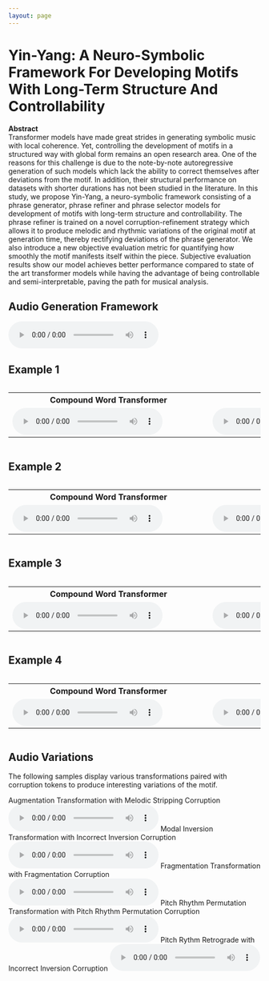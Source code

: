 ```yaml
---
layout: page
---
```


# Yin-Yang: A Neuro-Symbolic Framework For Developing Motifs With Long-Term Structure And Controllability

**Abstract**  
Transformer models have made great strides in generating symbolic music with local coherence. Yet, controlling the development of motifs in a structured way with global form remains an open research area. One of the reasons for this challenge is due to the note-by-note autoregressive generation of such models which lack the ability to correct themselves after deviations from the motif. In addition, their structural performance on datasets with shorter durations has not been studied in the literature. In this study, we propose Yin-Yang, a neuro-symbolic framework consisting of a phrase generator, phrase refiner and phrase selector models for development of motifs with long-term structure and controllability. The phrase refiner is trained on a novel corruption-refinement strategy which allows it to produce melodic and rhythmic variations of the original motif at generation time, thereby rectifying deviations of the phrase generator. We also introduce a new objective evaluation metric for quantifying how smoothly the motif manifests itself within the piece. Subjective evaluation results show our model achieves better performance compared to state of the art transformer models while having the advantage of being controllable and semi-interpretable, paving the path for musical analysis.




## Audio Generation Framework

<audio src="Audio_Generation_Framework/YY_Generation_Framework.mp3" controls ></audio>

## Example 1

<!-- Adjust the width of the table -->
<!-- <table style="width: 100%;">
    <tr>
        <th style="width: 25%;">Compound Word Transformer</th>
        <th style="width: 25%;">Music Transformer</th>
        <th style="width: 25%;">YinYang</th>
        <th style="width: 25%;">YinYang Ablated</th>
    </tr>
    <tr>
        <td><audio src="Audio_Type_1/NLB150927_01_CP.mp3" controls ></audio></td>
        <td><audio src="Audio_Type_1/NLB150927_01_MT.mp3" controls ></audio></td>
        <td><audio src="Audio_Type_1/NLB150927_01_YY.mp3" controls ></audio></td>
        <td><audio src="Audio_Type_1/NLB150927_01_YYA.mp3" controls ></audio></td>
    </tr>
</table> -->

<!-- Adjust the width of the table container -->
<div style="overflow-x: auto;">
    <table style="width: 1600px;">
        <tr>
            <th style="width: 400px;">Compound Word Transformer</th>
            <th style="width: 400px;">Music Transformer</th>
            <th style="width: 400px;">YinYang</th>
            <th style="width: 400px;">YinYang Ablated</th>
        </tr>
        <tr>
            <td><audio src="Audio_Type_1/NLB150927_01_CP.mp3" controls ></audio></td>
            <td><audio src="Audio_Type_1/NLB150927_01_MT.mp3" controls ></audio></td>
            <td><audio src="Audio_Type_1/NLB150927_01_YY.mp3" controls ></audio></td>
            <td><audio src="Audio_Type_1/NLB150927_01_YYA.mp3" controls ></audio></td>
        </tr>
    </table>
</div>


## Example 2

<!-- Adjust the width of the table -->
<!-- <table style="width: 100%;">
    <tr>
        <th style="width: 25%;">Compound Word Transformer</th>
        <th style="width: 25%;">Music Transformer</th>
        <th style="width: 25%;">YinYang</th>
        <th style="width: 25%;">YinYang Ablated</th>
    </tr>
    <tr>
        <td><audio src="Audio_Type_2/NLB075093_01_CP.mp3" controls ></audio></td>
        <td><audio src="Audio_Type_2/NLB075093_01_MT.mp3" controls ></audio></td>
        <td><audio src="Audio_Type_2/NLB075093_01_YY.mp3" controls ></audio></td>
        <td><audio src="Audio_Type_2/NLB075093_01_YYA.mp3" controls ></audio></td>
    </tr>
</table> -->

<!-- Adjust the width of the table -->
<div style="overflow-x: auto;">
    <table style="width: 1600px;">
        <tr>
            <th style="width: 400px;">Compound Word Transformer</th>
            <th style="width: 400px;">Music Transformer</th>
            <th style="width: 400px;">YinYang</th>
            <th style="width: 400px;">YinYang Ablated</th>
        </tr>
        <tr>
            <td><audio src="Audio_Type_2/NLB075093_01_CP.mp3" controls ></audio></td>
            <td><audio src="Audio_Type_2/NLB075093_01_MT.mp3" controls ></audio></td>
            <td><audio src="Audio_Type_2/NLB075093_01_YY.mp3" controls ></audio></td>
            <td><audio src="Audio_Type_2/NLB075093_01_YYA.mp3" controls ></audio></td>
        </tr>
    </table>
</div>

## Example 3

<!-- Adjust the width of the table -->
<!-- <table style="width: 100%;">
    <tr>
        <th style="width: 25%;">Compound Word Transformer</th>
        <th style="width: 25%;">Music Transformer</th>
        <th style="width: 25%;">YinYang</th>
        <th style="width: 25%;">YinYang Ablated</th>
    </tr>
    <tr>
        <td><audio src="Audio_Type_3/tirol12_CP.mp3" controls ></audio></td>
        <td><audio src="Audio_Type_3/tirol12_MT.mp3" controls ></audio></td>
        <td><audio src="Audio_Type_3/tirol12_YY.mp3" controls ></audio></td>
        <td><audio src="Audio_Type_3/tirol12_YYA.mp3" controls ></audio></td>
    </tr>
</table> -->

<!-- Adjust the width of the table -->
<div style="overflow-x: auto;">
    <table style="width: 1600px;">
        <tr>
            <th style="width: 400px;">Compound Word Transformer</th>
            <th style="width: 400px;">Music Transformer</th>
            <th style="width: 400px;">YinYang</th>
            <th style="width: 400px;">YinYang Ablated</th>
        </tr>
        <tr>
            <td><audio src="Audio_Type_3/tirol12_CP.mp3" controls ></audio></td>
            <td><audio src="Audio_Type_3/tirol12_MT.mp3" controls ></audio></td>
            <td><audio src="Audio_Type_3/tirol12_YY.mp3" controls ></audio></td>
            <td><audio src="Audio_Type_3/tirol12_YYA.mp3" controls ></audio></td>
        </tr>
    </table>
</div>

## Example 4

<!-- Adjust the width of the table -->
<div style="overflow-x: auto;">
    <table style="width: 1600px;">
        <tr>
            <th style="width: 400px;">Compound Word Transformer</th>
            <th style="width: 400px;">Music Transformer</th>
            <th style="width: 400px;">YinYang</th>
            <th style="width: 400px;">YinYang Ablated</th>
        </tr>
        <tr>
            <td><audio src="Audio_Type_4/NLB011074_01_CP.mp3" controls ></audio></td>
            <td><audio src="Audio_Type_4/NLB011074_01_MT.mp3" controls ></audio></td>
            <td><audio src="Audio_Type_4/NLB011074_01_YY.mp3" controls ></audio></td>
            <td><audio src="Audio_Type_4/NLB011074_01_YYA.mp3" controls ></audio></td>
        </tr>
    </table>
</div>

## Audio Variations
The following samples display various transformations paired with corruption tokens to produce interesting variations of the motif.

Augmentation Transformation with Melodic Stripping Corruption
<audio src="Audio_Variations/han1006_mono_expand_melody_combined.mp3" controls ></audio>
Modal Inversion Transformation with Incorrect Inversion Corruption
<audio src="Audio_Variations/han1006_mono_invert_melody_strict_combined.mp3" controls ></audio>
Fragmentation Transformation with Fragmentation Corruption
<audio src="Audio_Variations/han1006_mono_fragmentation_combined.mp3" controls ></audio>
Pitch Rhythm Permutation Transformation with Pitch Rhythm Permutation Corruption
<audio src="Audio_Variations/han1006_mono_permute_melody_pitch_rhythm_combined.mp3" controls ></audio>
Pitch Rythm Retrograde with Incorrect Inversion Corruption
<audio src="Audio_Variations/han1006_mono_retrograde_melody_pitch_rhythm_combined.mp3" controls ></audio>


<!-- We finally present some audio samples of separations produced by the system. By cross-referencing the cluster index with the histogram shown above, it is possible to recognize the class of sources characteristic of each cluster. -->


<!-- ### Example 0

Mix
<audio src="audio/4/mix.wav" controls ></audio>
Cluster 3 (Drums)
<audio src="audio/4/3.wav" controls ></audio>
Cluster 5 (Drums)
<audio src="audio/4/5.wav" controls ></audio>
Cluster 6 (Bass/Toms)
<audio src="audio/4/6.wav" controls ></audio>
Cluster 12 (Crash)
<audio src="audio/4/12.wav" controls ></audio>
Cluster 14 (Vocals)
<audio src="audio/4/14.wav" controls ></audio>

### Example 1

Mix
<audio src="audio/5/mix.wav" controls ></audio>
Cluster 3 (Drums)
<audio src="audio/5/3.wav" controls ></audio>
Cluster 5 (Drums)
<audio src="audio/5/5.wav" controls ></audio>
Cluster 6 (Bass/Toms)
<audio src="audio/5/6.wav" controls ></audio>
Cluster 8 (Guitar)
<audio src="audio/5/8.wav" controls ></audio>

### Example 2

Mix
<audio src="audio/3/mix.wav" controls ></audio>
Cluster 3 (Drums)
<audio src="audio/3/3.wav" controls ></audio>
Cluster 5 (Drums)
<audio src="audio/3/5.wav" controls ></audio>
Cluster 10 (Misc)
<audio src="audio/3/10.wav" controls ></audio>
Cluster 14 (Vocals)
<audio src="audio/3/14.wav" controls ></audio>

### Example 3

Mix
<audio src="audio/6/mix.wav" controls ></audio>
Cluster 3 (Drums)
<audio src="audio/6/3.wav" controls ></audio>
Cluster 5 (Drums)
<audio src="audio/6/5.wav" controls ></audio>
Cluster 6 (Bass/Toms)
<audio src="audio/6/6.wav" controls ></audio>
Cluster 12 (Crash)
<audio src="audio/6/12.wav" controls ></audio>
Cluster 14 (Vocals)
<audio src="audio/6/14.wav" controls ></audio>


### Example 4

Mix
<audio src="audio/0/mix.wav" controls ></audio>
Cluster 6 (Bass/Toms)
<audio src="audio/0/6.wav" controls ></audio>
Cluster 8 (Guitar)
<audio src="audio/0/8.wav" controls ></audio>
Cluster 14 (Vocals)
<audio src="audio/0/14.wav" controls ></audio>

### Example 5

Mix
<audio src="audio/1/mix.wav" controls ></audio>
Cluster 3 (Drums)
<audio src="audio/1/3.wav" controls ></audio>
Cluster 5 (Drums)
<audio src="audio/1/5.wav" controls ></audio>
Cluster 8 (Guitar)
<audio src="audio/1/8.wav" controls ></audio>
Cluster 12 (Crash)
<audio src="audio/1/12.wav" controls ></audio>
Cluster 14 (Vocals)
<audio src="audio/1/14.wav" controls ></audio>




 -->
